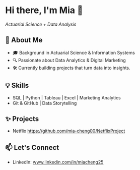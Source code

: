 # Hi there, I'm Mia 👋  
*Actuarial Science + Data Analysis*

## 🚀 About Me
- 🎓 Background in Actuarial Science & Information Systems
- 🔍 Passionate about Data Analytics & Digital Marketing
- 🛠 Currently building projects that turn data into insights.

## 💡 Skills
- SQL | Python | Tableau | Excel | Marketing Analytics
- Git & GitHub | Data Storytelling

## ✨ Projects
- Netflix https://github.com/mia-cheng00/NetflixProject

## 📫 Let's Connect
- LinkedIn: www.linkedin.com/in/miacheng25

